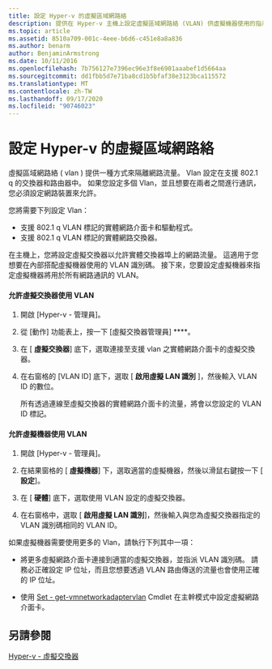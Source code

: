 ```yaml
---
title: 設定 Hyper-v 的虛擬區域網路絡
description: 提供在 Hyper-v 主機上設定虛擬區域網路絡 (VLAN) 供虛擬機器使用的指示。
ms.topic: article
ms.assetid: 8510a709-001c-4eee-b6d6-c451e8a8a836
ms.author: benarm
author: BenjaminArmstrong
ms.date: 10/11/2016
ms.openlocfilehash: 7b756127e7396ec96e3f8e6901aaabef1d5664aa
ms.sourcegitcommit: dd1fbb5d7e71ba8cd1b5bfaf38e3123bca115572
ms.translationtype: MT
ms.contentlocale: zh-TW
ms.lasthandoff: 09/17/2020
ms.locfileid: "90746023"
---
```

# <a name="configure-virtual-local-area-networks-for-hyper-v"></a>設定 Hyper-v 的虛擬區域網路絡
虛擬區域網路絡 \( vlan \) 提供一種方式來隔離網路流量。 Vlan 設定在支援 802.1 q 的交換器和路由器中。 如果您設定多個 Vlan，並且想要在兩者之間進行通訊，您必須設定網路裝置來允許。

您將需要下列設定 Vlan：

- 支援 802.1 q VLAN 標記的實體網路介面卡和驅動程式。
- 支援 802.1 q VLAN 標記的實體網路交換器。

在主機上，您將設定虛擬交換器以允許實體交換器埠上的網路流量。 這適用于您想要在內部搭配虛擬機器使用的 VLAN 識別碼。 接下來，您要設定虛擬機器來指定虛擬機器將用於所有網路通訊的 VLAN。

#### <a name="to-allow-a-virtual-switch-to-use-a-vlan"></a>允許虛擬交換器使用 VLAN

1. 開啟 [Hyper-v \- 管理員]。

2. 從 [動作]  功能表上，按一下 [虛擬交換器管理員] ****。

3. 在 [ **虛擬交換器**] 底下，選取連接至支援 vlan 之實體網路介面卡的虛擬交換器。

4. 在右窗格的 [VLAN ID] 底下，選取 [ **啟用虛擬 LAN 識別** ]，然後輸入 VLAN ID 的數位。

    所有透過連線至虛擬交換器的實體網路介面卡的流量，將會以您設定的 VLAN ID 標記。

#### <a name="to-allow-a-virtual-machine-to-use-a-vlan"></a>允許虛擬機器使用 VLAN

1. 開啟 [Hyper-v \- 管理員]。

2. 在結果窗格的 [ **虛擬機器**] 下，選取適當的虛擬機器，然後以滑鼠右鍵按一下 [ **設定**]。

3. 在 [ **硬體**] 底下，選取使用 VLAN 設定的虛擬交換器。

4. 在右窗格中，選取 [ **啟用虛擬 LAN 識別**]，然後輸入與您為虛擬交換器指定的 VLAN 識別碼相同的 VLAN ID。

如果虛擬機器需要使用更多的 Vlan，請執行下列其中一項：

- 將更多虛擬網路介面卡連接到適當的虛擬交換器，並指派 VLAN 識別碼。 請務必正確設定 IP 位址，而且您想要透過 VLAN 路由傳送的流量也會使用正確的 IP 位址。

- 使用 [Set \- get-vmnetworkadaptervlan](/powershell/module/hyper-v/set-vmnetworkadaptervlan?view=win10-ps) Cmdlet 在主幹模式中設定虛擬網路介面卡。

## <a name="see-also"></a>另請參閱

[Hyper-v \- 虛擬交換器](../../hyper-v-virtual-switch/hyper-v-virtual-switch.md)